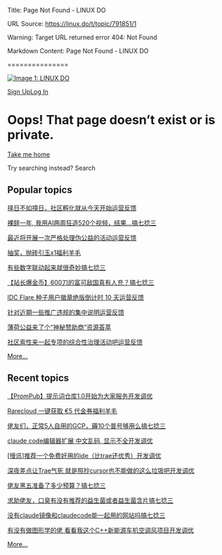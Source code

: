 Title: Page Not Found - LINUX DO

URL Source: https://linux.do/t/topic/791851/1

Warning: Target URL returned error 404: Not Found

Markdown Content:
Page Not Found - LINUX DO

===============

[![Image 1: LINUX DO](https://linux.do/uploads/default/original/4X/d/1/4/d146c68151340881c884d95e0da4acdf369258c6.png)](https://linux.do/)

[Sign Up](https://linux.do/signup)[Log In](https://linux.do/login)

Oops! That page doesn’t exist or is private.
============================================

[Take me home](https://linux.do/)

Try searching instead? Search

Popular topics
--------------

[择日不如撞日，社区孵化就从今天开始](https://linux.do/t/topic/1039951)[运营反馈](https://linux.do/c/feedback/2)

[裸辞一年, 我用AI两周狂造520个视频，结果…](https://linux.do/t/topic/997596)[搞七捻三](https://linux.do/c/gossip/11)

[最近将开展一次严格处理伪公益的活动](https://linux.do/t/topic/1083555)[运营反馈](https://linux.do/c/feedback/2)

[抽奖，抛砖引玉x1](https://linux.do/t/topic/1066223)[福利羊毛](https://linux.do/c/welfare/36)

[有些数字联动起来就很奇妙](https://linux.do/t/topic/1065896)[搞七捻三](https://linux.do/c/gossip/11)

[【站长爆金币】600刀的富可敌国真有人充？](https://linux.do/t/topic/1054658)[搞七捻三](https://linux.do/c/gossip/11)

[IDC Flare 种子用户徽章绝版倒计时 10 天](https://linux.do/t/topic/1019009)[运营反馈](https://linux.do/c/feedback/2)

[针对近期一些推广违规的集中说明](https://linux.do/t/topic/991874)[运营反馈](https://linux.do/c/feedback/2)

[薄荷公益来了个“神秘赞助商”](https://linux.do/t/topic/1040398)[资源荟萃](https://linux.do/c/resource/14)

[社区索性来一起专项的综合性治理活动吧](https://linux.do/t/topic/1084184)[运营反馈](https://linux.do/c/feedback/2)

[More…](https://linux.do/top)

Recent topics
-------------

[【PromPub】提示词仓库1.0开始为大家服务](https://linux.do/t/topic/1091289)[开发调优](https://linux.do/c/develop/4)

[Rarecloud 一键获取 €5 代金券](https://linux.do/t/topic/1091285)[福利羊毛](https://linux.do/c/welfare/36)

[佬友们，正常5人自用的GCP，薅10个普号够用么](https://linux.do/t/topic/1091270)[搞七捻三](https://linux.do/c/gossip/11)

[claude code编辑器扩展 中文乱码, 显示不全](https://linux.do/t/topic/1091239)[开发调优](https://linux.do/c/develop/4)

[[慢讯]推荐一个免费好用的ide（比trae还优秀）](https://linux.do/t/topic/1091235)[开发调优](https://linux.do/c/develop/4)

[深夜差点让Trae气死 就是照抄cursor也不能做的这么垃圾吧](https://linux.do/t/topic/1091215)[开发调优](https://linux.do/c/develop/4)

[佬友黑五准备了多少预算？](https://linux.do/t/topic/1091212)[搞七捻三](https://linux.do/c/gossip/11)

[求助佬友，口臭有没有推荐的益生菌或者益生菌含片](https://linux.do/t/topic/1091198)[搞七捻三](https://linux.do/c/gossip/11)

[没有claude镜像和claudecode能一起用的网站吗](https://linux.do/t/topic/1091196)[搞七捻三](https://linux.do/c/gossip/11)

[有没有做图形学的佬 看看我这个C++新能源车机空调风项目](https://linux.do/t/topic/1091193)[开发调优](https://linux.do/c/develop/4)

[More…](https://linux.do/latest)
